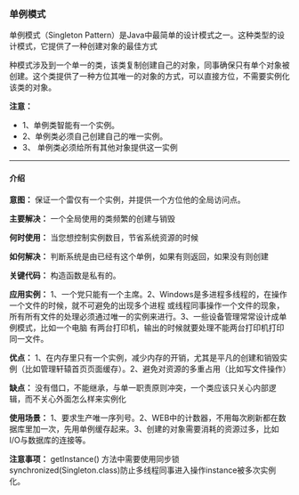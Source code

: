 ### 单例模式
单例模式（Singleton Pattern）是Java中最简单的设计模式之一。这种类型的设计模式，它提供了一种创建对象的最佳方式

种模式涉及到一个单一的类，该类复制创建自己的对象，同事确保只有单个对象被创建。这个类提供了一种方位其唯一的对象的方式，可以直接方位，不需要实例化该类的对象。

**注意：**
 - 1、单例类智能有一个实例。
 - 2、单例类必须自己创建自己的唯一实例。
 - 3、 单例类必须给所有其他对象提供这一实例
***
#### 介绍
**意图：** 保证一个雷仅有一个实例，并提供一个方位他的全局访问点。

**主要解决：** 一个全局使用的类频繁的创建与销毁

**何时使用：** 当您想控制实例数目，节省系统资源的时候

**如何解决：** 判断系统是由已经有这个单例，如果有则返回，如果没有则创建

**关键代码：** 构造函数是私有的。

**应用实例：** 1、一个党只能有一个主席。2、Windows是多进程多线程的，在操作一个文件的时候，就不可避免的出现多个进程
或线程同事操作一个文件的现象，所有所有文件的处理必须通过唯一的实例来进行。3、一些设备管理常常设计成单例模式，比如一个电脑
有两台打印机，输出的时候就要处理不能两台打印机打印同一文件。

**优点：** 1、在内存里只有一个实例，减少内存的开销，尤其是平凡的创建和销毁实例（比如管理轩辕首页页面缓存）。2、避免对资源的多重占用（比如写文件操作）

**缺点：** 没有借口，不能继承，与单一职责原则冲突，一个类应该只关心内部逻辑，而不关心外面怎么样来实例化

**使用场景：** 1、要求生产唯一序列号。2、WEB中的计数器，不用每次刷新都在数据库里加一次，先用单例缓存起来。3、创建的对象需要消耗的资源过多，比如I/O与数据库的连接等。

**注意事项：** getInstance() 方法中需要使用同步锁synchronized(Singleton.class)防止多线程同事进入操作instance被多次实例化。